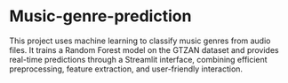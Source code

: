 # Music-genre-prediction
This project uses machine learning to classify music genres from audio files. It trains a Random Forest model on the GTZAN dataset and provides real-time predictions through a Streamlit interface, combining efficient preprocessing, feature extraction, and user-friendly interaction.
